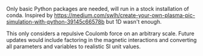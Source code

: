 Only basic Python packages are needed, will run in a stock installation of conda. Inspired by https://medium.com/swlh/create-your-own-plasma-pic-simulation-with-python-39145c66578b but 1D wasn't enough.

This only considers a repulsive Coulomb force on an arbitrary scale. Future updates would include factoring in the magnetic interactions and converting all parameters and variables to realistic SI unit values.
